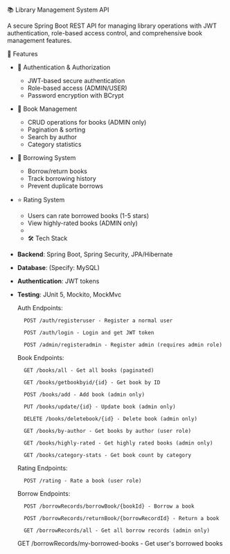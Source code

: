 📚 Library Management System API

A secure Spring Boot REST API for managing library operations with JWT authentication, role-based access control, and comprehensive book management features.

🌟 Features

- 🔐 Authentication & Authorization
  - JWT-based secure authentication
  - Role-based access (ADMIN/USER)
  - Password encryption with BCrypt

- 📖 Book Management
  - CRUD operations for books (ADMIN only)
  - Pagination & sorting
  - Search by author
  - Category statistics

- 🔄 Borrowing System
  - Borrow/return books
  - Track borrowing history
  - Prevent duplicate borrows

- ⭐ Rating System
  - Users can rate borrowed books (1-5 stars)
  - View highly-rated books (ADMIN only)
  - 
  - 🛠️ Tech Stack
- **Backend**: Spring Boot, Spring Security, JPA/Hibernate
- **Database**: (Specify: MySQL)
- **Authentication**: JWT tokens
- **Testing**: JUnit 5, Mockito, MockMvc

    Auth Endpoints:

        POST /auth/registeruser - Register a normal user

        POST /auth/login - Login and get JWT token

        POST /admin/registeradmin - Register admin (requires admin role)

    Book Endpoints:

        GET /books/all - Get all books (paginated)

        GET /books/getbookbyid/{id} - Get book by ID

        POST /books/add - Add book (admin only)

        PUT /books/update/{id} - Update book (admin only)

        DELETE /books/deletebook/{id} - Delete book (admin only)

        GET /books/by-author - Get books by author (user role)

        GET /books/highly-rated - Get highly rated books (admin only)

        GET /books/category-stats - Get book count by category

    Rating Endpoints:

        POST /rating - Rate a book (user role)

    Borrow Endpoints:
  
        POST /borrowRecords/borrowBook/{bookId} - Borrow a book

        POST /borrowRecords/returnBook/{borrowRecordId} - Return a book

        GET /borrowRecords/all - Get all borrow records (admin only)

    GET /borrowRecords/my-borrowed-books - Get user's borrowed books
